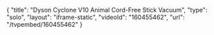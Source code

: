 {
    "title": "Dyson Cyclone V10 Animal Cord-Free Stick Vacuum",
    "type": "solo",
    "layout": "iframe-static",
    "videoId": "160455462",
    "url": "\/tvpembed\/160455462"
}